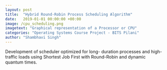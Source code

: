 ```yaml
---
layout: post
title:  "Hybrid Round-Robin Process Scheduling Algorithm"
date:   2019-01-01 00:00:00 +00:00
image: /cpu_scheduling.png
imagetext: "Graphical representation of a Processor or CPU"
categories: "Operating Systems Course Project - BITS Pilani"
author: "Shambhavi Singh"
---
```

Development of scheduler optimized for long-
duration processes and high-traffic loads using Shortest Job First with Round-Robin and dynamic quantum times.